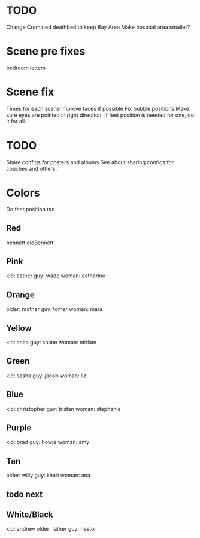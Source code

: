 # TODO
Change Cremated deathbed to keep Bay Area
Make hospital area smaller?

# Scene pre fixes
bedroom letters

# Scene fix
Times for each scene
Improve faces if possible
Fix bubble positions
Make sure eyes are pointed in right direction.
If feet position is needed for one, do it for all.

# TODO
Share configs for posters and albums
See about sharing configs for couches and others.

# Colors
Do feet position too

## Red
bennett
oldBennett

## Pink
kid: esther
guy: wade
woman: catherine

## Orange
older: mother
guy: tomer
woman: mara

## Yellow
kid: anita
guy: shane
woman: miriam

## Green
kid: sasha
guy: jacob
woman: liz

## Blue
kid: christopher
guy: tristan
woman: stephanie

## Purple
kid: brad
guy: howie
woman: amy

## Tan
older: willy
guy: khari
woman: ana

## todo next

## White/Black
kid: andrew
older: father
guy: nestor

